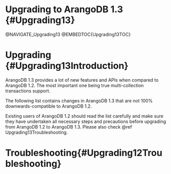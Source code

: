 Upgrading to ArangoDB 1.3 {#Upgrading13}
========================================

@NAVIGATE_Upgrading13
@EMBEDTOC{Upgrading13TOC}

Upgrading {#Upgrading13Introduction}
====================================

ArangoDB 1.3 provides a lot of new features and APIs when compared to ArangoDB
1.2. The most important one being true multi-collection transactions support.

The following list contains changes in ArangoDB 1.3 that are not 100%
downwards-compatible to ArangoDB 1.2.

Existing users of ArangoDB 1.2 should read the list carefully and make sure they
have undertaken all necessary steps and precautions before upgrading from
ArangoDB 1.2 to ArangoDB 1.3. Please also check @ref Upgrading13Troubleshooting.

Troubleshooting{#Upgrading12Troubleshooting}
============================================

